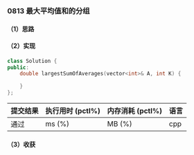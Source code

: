 ### 0813 最大平均值和的分组

#### （1）思路

#### （2）实现

```cpp
class Solution {
public:
    double largestSumOfAverages(vector<int>& A, int K) {

    }
};
```

| 提交结果 | 执行用时 (pctl%) | 内存消耗 (pctl%) | 语言 |
|:---------|:-----------------|:-----------------|:-----|
| 通过     |  ms (%)   |  MB (%)  | cpp  |

#### （3）收获
